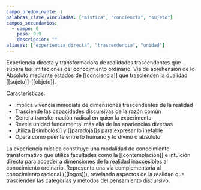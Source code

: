 ```yaml
---
campo_predominante: 1
palabras_clave_vinculadas: ["mística", "conciencia", "sujeto"]
campos_secundarios:
  - campo: 0
    peso: 0.9
    descripción: ""
aliases: ["experiencia_directa", "trascendencia", "unidad"]
---
```

Experiencia directa y transformadora de realidades trascendentes que supera las limitaciones del conocimiento ordinario. Vía de aprehensión de lo Absoluto mediante estados de [[conciencia]] que trascienden la dualidad [[sujeto]]-[[objeto]].

Características:
- Implica vivencia inmediata de dimensiones trascendentes de la realidad
- Trasciende las capacidades discursivas de la razón común
- Genera transformación radical en quien la experimenta
- Revela unidad fundamental más allá de las apariencias diversas
- Utiliza [[símbolos]] y [[paradoja]]s para expresar lo inefable
- Opera como puente entre lo humano y lo divino o absoluto

La experiencia mística constituye una modalidad de conocimiento transformativo que utiliza facultades como la [[contemplación]] e intuición directa para acceder a dimensiones de la realidad inaccesibles al conocimiento ordinario. Representa una vía complementaria al conocimiento racional ([[logos]]), revelando aspectos de la realidad que trascienden las categorías y métodos del pensamiento discursivo.
